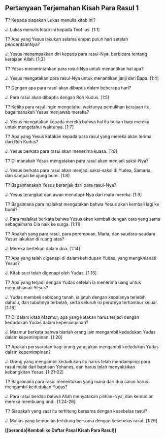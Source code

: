 ﻿## Pertanyaan Terjemahan Kisah Para Rasul 1 ##

T? Kepada siapakah Lukas menulis kitab ini?

J. Lukas menulis kitab ini kepada Teofilus. [1:1]

T? Apa yang Yesus lakukan selama empat puluh hari setelah penderitaanNya?

J. Yesus menampakkan diri kepada para rasul-Nya, berbicara tentang kerajaan Allah. [1:3]

T? Yesus memerintahkan para rasul-Nya untuk menantikan hal apa?

J. Yesus mengatakan para rasul-Nya untuk menantikan janji dari Bapa. [1:4]

T? Dengan apa para rasul akan dibaptis dalam beberapa hari?

J. Para rasul akan dibaptis dengan Roh Kudus. [1:5]

T? Ketika para rasul ingin mengetahui waktunya pemulihan kerajaan itu, bagaimanakah Yesus menjawab mereka?

J. Yesus mengatakan kepada mereka bahwa hal itu bukan bagi mereka untuk mengetahui waktunya. [1:7]

T? Apa yang Yesus katakan kepada para rasul yang mereka akan terima dari Roh Kudus?

J. Yesus berkata para rasul akan menerima kuasa. [1:8]

T? Di manakah Yesus mengatakan para rasul akan menjadi saksi-Nya?

J. Yesus berkata para rasul akan menjadi saksi-saksi di Yudea, Samaria, dan sampai ke ujung bumi. [1:8]

T? Bagaimanakah Yesus beranjak dari para rasul-Nya?

J. Yesus terangkat dan awan menutupi-Nya dari mata mereka. [1:9]

T? Bagaimana para malaikat mengatakan bahwa Yesus akan kembali lagi ke bumi?

J. Para malaikat berkata bahwa Yesus akan kembali dengan cara yang sama sebagaimana Dia naik ke surga. [1:11]

T? Apakah yang para rasul, para perempuan, Maria, dan saudara-saudara Yesus lakukan di ruang atas?

J. Mereka bertekun dalam doa. [1:14]

T? Apa yang telah digenapi di dalam kehidupan Yudas, yang mengkhianati Yesus?

J. Kitab suci telah digenapi oleh Yudas. [1:16]

T? Apa yang terjadi dengan Yudas setelah ia menerima uang untuk mengkhianati Yesus?

J. Yudas membeli sebidang tanah, ia jatuh dengan kepalanya terlebih dahulu, dan tubuhnya terbelah, serta seluruh isi perutnya terhambur keluar. [1:18]

T? Di dalam kitab Mazmur, apa yang katakan harus terjadi dengan kedudukan Yudas dalam kepemimpinan?

J. Mazmur berkata bahwa biarlah orang lain mengambil kedudukan Yudas dalam kepemimpinan. [1:20]

T? Apakah persyaratan bagi orang yang akan mengambil kedudukan Yudas dalam kepemimpinan?

J. Orang yang mengambil kedudukan itu harus telah mendampingi para rasul mulai dari baptisan Yohanes, dan harus telah menyaksikan kebangkitan Yesus. [1:21-22]

T? Bagaimana para rasul menentukan yang mana dari dua calon harus mengambil kedudukan Yudas?

J. Para rasul berdoa bahwa Allah menyatakan pilihan-Nya, dan kemudian mereka membuang undi. [1:24-26]

T? Siapakah yang saat itu terhitung bersama dengan kesebelas rasul?

J. Matias yang kemudian terhitung bersama dengan kesebelas rasul. [1:26]

__[[beranda|Kembali ke Daftar Pasal Kisah Para Rasul]]__

